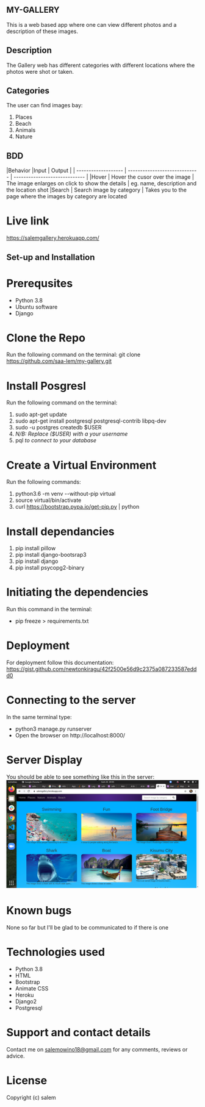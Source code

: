 
## MY-GALLERY
This is a web based app where one can view different photos and a description of these images.
## Description

The Gallery web has different categories with different locations where the photos were shot or taken. 

## Categories
The user can find images bay:
1. Places
2. Beach
3. Animals
4. Nature
 

 ## BDD
|Behavior 	           |Input 	                     |
Output                         |
| ------------------- | ----------------------------- | 
 ----------------------------- |
|Hover |	Hover the cusor over the image |	The image enlarges on click to show the details |
eg. name, description and the location shot
|Search |	Search image by category |	Takes you to the page where the images by category are located

 # Live link
https://salemgallery.herokuapp.com/

## Set-up and Installation

# Prerequsites

- Python 3.8
- Ubuntu software
- Django
 # Clone the Repo

Run the following command on the terminal:  git clone https://github.com/saa-lem/my-gallery.git

# Install Posgresl 
Run the following command on the terminal:
1. sudo apt-get update
2. sudo apt-get install postgresql postgresql-contrib libpq-dev
3. sudo -u postgres createdb $USER
4.  *N/B: Replace ($USER) with a your username*
5. pql 
     *to connect to your database*
# Create a Virtual Environment
Run the following commands:
1. python3.6 -m venv --without-pip virtual
2. source virtual/bin/activate
3. curl https://bootstrap.pypa.io/get-pip.py | python
# Install dependancies
1. pip install pillow
2. pip install django-bootsrap3
3. pip install django
4. pip install psycopg2-binary  

# Initiating the dependencies
Run this command in the terminal: 
- pip freeze > requirements.txt
# Deployment
For deployment  follow this documentation: https://gist.github.com/newtonkiragu/42f2500e56d9c2375a087233587eddd0
 # Connecting to the server
In the same terminal type: 
- python3 manage.py runserver
- Open the browser on http://localhost:8000/

 # Server Display
 You should be able to see something like this in the server:
![The server Output](mygallery/static/img/screen.png) 
# Known bugs
None so far but I'll be glad to be communicated to if there is one

# Technologies used

- Python 3.8
- HTML
- Bootstrap 
- Animate CSS
- Heroku
- Django2
- Postgresql

# Support and contact details

Contact me on salemowino18@gmail.com for any comments, reviews or advice.
# License

Copyright (c) salem